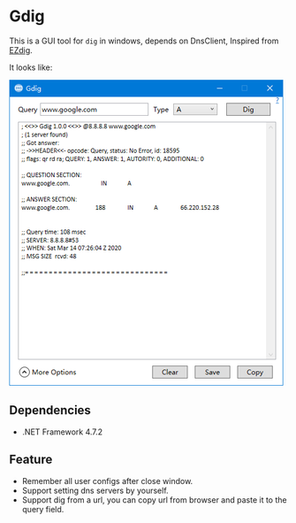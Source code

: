 ﻿# Gdig

This is a GUI tool for `dig` in windows, depends on DnsClient, Inspired from [EZdig](http://www.eztk.com/products/ezdig.php).

It looks like:

![main.png](main.png)

## Dependencies

* .NET Framework 4.7.2

## Feature

* Remember all user configs after close window.
* Support setting dns servers by yourself.
* Support dig from a url, you can copy url from browser and paste it to the query field.